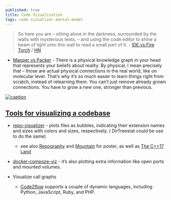 ```yaml
---
published: true
title: Code Vizualisation
tags: code vizualizer mental-model
---
```

> So here you are – sitting alone in the darkness, surrounded by the walls with mysterious texts, – and using the code editor to shine a beam of light onto this wall to read a small part of it.  - [IDE vs Fire Torch](https://divan.dev/posts/visual_programming_go/) / 
[HN](https://news.ycombinator.com/item?id=30891230)

- [Mapper vs Packer](https://divan.dev/posts/visual_programming_go/#mapper_vs_packers) - 
There is a physical knowledge graph in your head that represents your beliefs about reality. By physical, I mean precisely that – those are actual physical connections in the real world, like on molecular level. That’s why it’s so much easier to learn things right from scratch, instead of relearning them. You can’t just remove already grown connections. You have to grow a new one, stronger than previous.

[![caption](https://1.bp.blogspot.com/-k5brI6NLyaY/WK0d_ZR0WNI/AAAAAAAAA_E/m5ZnXWI2pE4Ud8aVHUgGIo_Q1ac-0f8dQCLcB/s320/cppmap3.0%2B%2528screen%2B8bit%2B96dpi%2529.png) ](https://fearlesscoder.blogspot.com/2017/02/the-c17-lands.html)

## [Tools for visualizing a codebase](https://lmy.medium.com/7-tools-for-visualizing-a-codebase-41b7cddb1a14)

- [repo-visualizer](https://github.com/githubocto/repo-visualizer-demo) -  plots files as bubbles, indicating their extension names and sizes with colors and sizes, respectively. ( DirTreestat could be use to do the same)
	- see also [Repography](https://repography.com/app/0/neovim/neovim/trunk/poster-surface) and [Mountain](https://workartwork.org/design/mountain) for poster, as well as [The C++17 Land](https://fearlesscoder.blogspot.com/2017/02/the-c17-lands.html)

- [docker-compoze-viz](https://github.com/pmsipilot/docker-compose-viz) - it’s also plotting extra information like open ports and mounted volumes.

- Visualize call graphs
	- [Code2flow](https://github.com/scottrogowski/code2flow) supports a couple of dynamic languages, including Python, JavaScript, Ruby, and PHP.
	